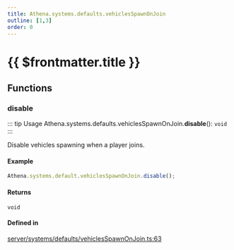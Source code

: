 ```yaml
---
title: Athena.systems.defaults.vehiclesSpawnOnJoin
outline: [1,3]
order: 0
---
```


# {{ $frontmatter.title }}


## Functions

### disable

::: tip Usage
Athena.systems.defaults.vehiclesSpawnOnJoin.**disable**(): `void`
:::

Disable vehicles spawning when a player joins.

#### Example
```ts
Athena.systems.default.vehiclesSpawnOnJoin.disable();
```

#### Returns

`void`

#### Defined in

[server/systems/defaults/vehiclesSpawnOnJoin.ts:63](https://github.com/Stuyk/altv-athena/blob/acd5f2f/src/core/server/systems/defaults/vehiclesSpawnOnJoin.ts#L63)
